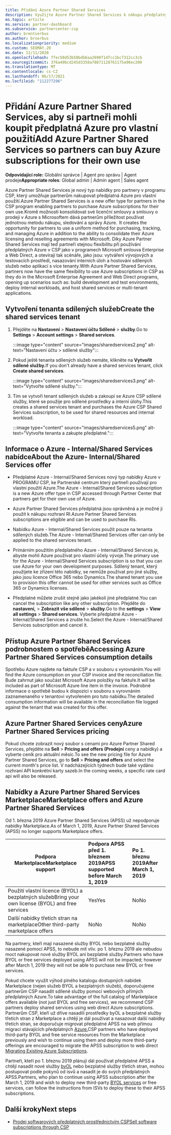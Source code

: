 ```yaml
---
title: Přidání Azure Partner Shared Services
description: Využijte Azure Partner Shared Services k nákupu předplatných Azure pro vlastní použití a jednotnou metodu nákupu, sledování a správy Azure.
ms.topic: article
ms.service: partner-dashboard
ms.subservice: partnercenter-csp
author: brentserbus
ms.author: brserbus
ms.localizationpriority: medium
ms.custom: SEOMAY.20
ms.date: 11/11/2020
ms.openlocfilehash: ffec50d53b50bdb6aa2690f1dfcc1bc7312cc3cb
ms.sourcegitcommit: 376a49bcd245d3358a78871128761175a96ec200
ms.translationtype: MT
ms.contentlocale: cs-CZ
ms.lasthandoff: 06/17/2021
ms.locfileid: "112277296"
---
```

# <a name="add-azure-partner-shared-services-so-partners-can-buy-azure-subscriptions-for-their-own-use"></a><span data-ttu-id="2d243-103">Přidání Azure Partner Shared Services, aby si partneři mohli koupit předplatná Azure pro vlastní použití</span><span class="sxs-lookup"><span data-stu-id="2d243-103">Add Azure Partner Shared Services so partners can buy Azure subscriptions for their own use</span></span>

<span data-ttu-id="2d243-104">**Odpovídající role:** Globální správce | Agent pro správu | Agent prodeje</span><span class="sxs-lookup"><span data-stu-id="2d243-104">**Appropriate roles**: Global admin | Admin agent | Sales agent</span></span>

<span data-ttu-id="2d243-105">Azure Partner Shared Services je nový typ nabídky pro partnery v programu CSP, který umožňuje partnerům nakupovat předplatná Azure pro vlastní použití.</span><span class="sxs-lookup"><span data-stu-id="2d243-105">Azure Partner Shared Services is a new offer type for partners in the CSP program enabling partners to purchase Azure subscriptions for their own use.</span></span><span data-ttu-id="2d243-106">Kromě možnosti konsolidovat své licenční smlouvy a smlouvy o prodeji v Azure s Microsoftem dává partnerům příležitost používat jednotnou metodu nákupu, sledování a správy Azure.</span><span class="sxs-lookup"><span data-stu-id="2d243-106">  It creates the opportunity for partners to use a uniform method for purchasing, tracking, and managing Azure in addition to the ability to consolidate their Azure licensing and reselling agreements with Microsoft.</span></span> <span data-ttu-id="2d243-107">Díky Azure Partner Shared Services mají teď partneři stejnou flexibilitu při používání předplatných Azure v CSP jako v programech Microsoft smlouva Enterprise a Web Direct, a otevírají tak scénáře, jako jsou: vytváření vývojových a testovacích prostředí, nasazování interních úloh a hostování sdílených služeb nebo aplikací s více tenanty.</span><span class="sxs-lookup"><span data-stu-id="2d243-107">With Azure Partner Shared Services, partners now have the same flexibility to use Azure subscriptions in CSP as they do in the Microsoft Enterprise Agreement and Web Direct programs, opening up scenarios such as:  build development and test environments, deploy internal workloads, and host shared services or multi-tenant applications.</span></span>  

## <a name="create-the-shared-services-tenant"></a><span data-ttu-id="2d243-108">Vytvoření tenanta sdílených služeb</span><span class="sxs-lookup"><span data-stu-id="2d243-108">Create the shared services tenant</span></span>

1. <span data-ttu-id="2d243-109">Přejděte na **Nastavení**  >  **Nastavení účtu Sdílené**  >  **služby**.</span><span class="sxs-lookup"><span data-stu-id="2d243-109">Go to **Settings** > **Account settings** > **Shared services**.</span></span>

   :::image type="content" source="images/sharedservices2.png" alt-text="Nastavení účtu > sdílené služby":::

2. <span data-ttu-id="2d243-111">Pokud ještě tenanta sdílených služeb nemáte, klikněte na **Vytvořit sdílené služby.**</span><span class="sxs-lookup"><span data-stu-id="2d243-111">If you don't already have a shared services tenant, click **Create shared services**.</span></span>

   :::image type="content" source="images/sharedservices3.png" alt-text="Vytvořte sdílené služby.":::

3. <span data-ttu-id="2d243-113">Tím se vytvoří tenant sdílených služeb a zakoupí se Azure CSP sdílené služby, které se použije pro sdílené prostředky a interní úlohy.</span><span class="sxs-lookup"><span data-stu-id="2d243-113">This creates a shared services tenant and purchases the Azure CSP Shared Services subscription, to be used for shared resources and internal workload.</span></span>

   :::image type="content" source="images/sharedservices5.png" alt-text="Vytvořte tenanta a zakupte předplatné.":::

## <a name="about-the-azure--internalshared-services-offer"></a><span data-ttu-id="2d243-115">Informace o Azure - Internal/Shared Services nabídce</span><span class="sxs-lookup"><span data-stu-id="2d243-115">About the Azure- Internal/Shared Services offer</span></span>

- <span data-ttu-id="2d243-116">Předplatné Azure - Internal/Shared Services nový typ nabídky Azure v PROGRAMU CSP, ke Partnerské centrum který partneři používají pro vlastní použití Azure.</span><span class="sxs-lookup"><span data-stu-id="2d243-116">The Azure - Internal/Shared Services subscription is a new Azure offer type in CSP accessed through Partner Center that partners get for their own use of Azure.</span></span>

- <span data-ttu-id="2d243-117">Azure Partner Shared Services předplatná jsou oprávněná a je možné ji použít k nákupu rozhraní RI.</span><span class="sxs-lookup"><span data-stu-id="2d243-117">Azure Partner Shared Services subscriptions are eligible and can be used to purchase RIs.</span></span>

- <span data-ttu-id="2d243-118">Nabídku Azure - Internal/Shared Services použít pouze na tenanta sdílených služeb.</span><span class="sxs-lookup"><span data-stu-id="2d243-118">The Azure - Internal/Shared Services offer can only be applied to the shared services tenant.</span></span>

- <span data-ttu-id="2d243-119">Primárním použitím předplatného Azure - Internal/Shared Services je, abyste mohli Azure používat pro vlastní účely vývoje.</span><span class="sxs-lookup"><span data-stu-id="2d243-119">The primary use for the Azure - Internal/Shared Services subscription is so that you can use Azure for your own development purposes.</span></span> <span data-ttu-id="2d243-120">Sdílený tenant, který použijete ke zřízení této nabídky, se nemůže používat pro jiné služby, jako jsou licence Office 365 nebo Dynamics.</span><span class="sxs-lookup"><span data-stu-id="2d243-120">The shared tenant you use to provision this offer cannot be used for other services such as Office 365 or Dynamics licenses.</span></span>

- <span data-ttu-id="2d243-121">Předplatné můžete zrušit stejně jako jakékoli jiné předplatné.</span><span class="sxs-lookup"><span data-stu-id="2d243-121">You can cancel the subscription like any other subscription.</span></span> <span data-ttu-id="2d243-122">Přejděte do **nastavení,**  >  **Zobrazit vše sdílené**  >  **služby**.</span><span class="sxs-lookup"><span data-stu-id="2d243-122">Go to the **settings** > **View all settings** > **Shared services**.</span></span> <span data-ttu-id="2d243-123">Vyberte předplatné Azure - Internal/Shared Services a zrušte ho.</span><span class="sxs-lookup"><span data-stu-id="2d243-123">Select the Azure - Internal/Shared Services subscription and cancel it.</span></span>

## <a name="accessing-azure-partner-shared-services-consumption-details"></a><span data-ttu-id="2d243-124">Přístup Azure Partner Shared Services podrobnostem o spotřebě</span><span class="sxs-lookup"><span data-stu-id="2d243-124">Accessing Azure Partner Shared Services consumption details</span></span>

<span data-ttu-id="2d243-125">Spotřebu Azure najdete na faktuře CSP a v souboru s vyrovnáním.</span><span class="sxs-lookup"><span data-stu-id="2d243-125">You will find the Azure consumption on your CSP invoice and the reconciliation file.</span></span> <span data-ttu-id="2d243-126">Bude zahrnut jako součást Microsoft Azure položky na faktuře.</span><span class="sxs-lookup"><span data-stu-id="2d243-126">It will be included as part of Microsoft Azure line item in the invoice.</span></span> <span data-ttu-id="2d243-127">Podrobné informace o spotřebě budou k dispozici v souboru s vyrovnáním zaznamenaného v tenantovi vytvořeném pro tuto nabídku.</span><span class="sxs-lookup"><span data-stu-id="2d243-127">The detailed consumption information will be available in the reconciliation file logged against the tenant that was created for this offer.</span></span>

## <a name="azure-partner-shared-services-pricing"></a><span data-ttu-id="2d243-128">Azure Partner Shared Services ceny</span><span class="sxs-lookup"><span data-stu-id="2d243-128">Azure Partner Shared Services pricing</span></span>

<span data-ttu-id="2d243-129">Pokud chcete zobrazit nový soubor s cenami pro Azure Partner Shared Services, přejděte na **Sell**  >  **Pricing and offers (Prodejní** ceny a nabídky) a vyberte ceník pro aktuální měsíc.</span><span class="sxs-lookup"><span data-stu-id="2d243-129">To see the new pricing file for Azure Partner Shared Services, go to **Sell** > **Pricing and offers** and select the current month's price list.</span></span> <span data-ttu-id="2d243-130">V nadcházejících týdnech bude také vydáno rozhraní API konkrétní karty sazeb.</span><span class="sxs-lookup"><span data-stu-id="2d243-130">In the coming weeks, a specific rate card api will also be released.</span></span>

## <a name="marketplace-offers-and-azure-partner-shared-services"></a><span data-ttu-id="2d243-131">Nabídky a Azure Partner Shared Services Marketplace</span><span class="sxs-lookup"><span data-stu-id="2d243-131">Marketplace offers and Azure Partner Shared Services</span></span>

<span data-ttu-id="2d243-132">Od 1. března 2019 Azure Partner Shared Services (APSS) už nepodporuje nabídky Marketplace.</span><span class="sxs-lookup"><span data-stu-id="2d243-132">As of March 1, 2019, Azure Partner Shared Services (APSS) no longer supports Marketplace offers.</span></span>

|<span data-ttu-id="2d243-133">**Podpora Marketplace**</span><span class="sxs-lookup"><span data-stu-id="2d243-133">**Marketplace support**</span></span>   |<span data-ttu-id="2d243-134">**Podpora APSS před 1. březnem 2019**</span><span class="sxs-lookup"><span data-stu-id="2d243-134">**APSS supported before March 1, 2019**</span></span>|<span data-ttu-id="2d243-135">**Po 1. březnu 2019**</span><span class="sxs-lookup"><span data-stu-id="2d243-135">**After March 1, 2019**</span></span>|
|---------------------------|:----------------------------|:-------------------|
|<span data-ttu-id="2d243-136">Použití vlastní licence (BYOL) a bezplatných služeb</span><span class="sxs-lookup"><span data-stu-id="2d243-136">Bring your own license (BYOL) and free services</span></span>   | <span data-ttu-id="2d243-137">Yes</span><span class="sxs-lookup"><span data-stu-id="2d243-137">Yes</span></span>   | <span data-ttu-id="2d243-138">No</span><span class="sxs-lookup"><span data-stu-id="2d243-138">No</span></span>|
|<span data-ttu-id="2d243-139">Další nabídky třetích stran na marketplace</span><span class="sxs-lookup"><span data-stu-id="2d243-139">Other third-party marketplace offers</span></span>   | <span data-ttu-id="2d243-140">No</span><span class="sxs-lookup"><span data-stu-id="2d243-140">No</span></span>   |<span data-ttu-id="2d243-141">No</span><span class="sxs-lookup"><span data-stu-id="2d243-141">No</span></span>|

<span data-ttu-id="2d243-142">Na partnery, kteří mají nasazené služby BYOL nebo bezplatné služby nasazené pomocí APSS, to nebude mít vliv. po 1. březnu 2019 ale nebudou moct nakupovat nové služby BYOL ani bezplatné služby.</span><span class="sxs-lookup"><span data-stu-id="2d243-142">Partners who have BYOL or free services deployed using APSS will not be impacted; however after March 1, 2019 they will not be able to purchase new BYOL or free services.</span></span>

<span data-ttu-id="2d243-143">Pokud chcete využít výhod plného katalogu dostupných nabídek Marketplace (nejen služeb BYOL a bezplatných služeb), doporučujeme partnerům CSP nasadit sdílené služby pomocí webových přímých předplatných Azure.</span><span class="sxs-lookup"><span data-stu-id="2d243-143">To take advantage of the full catalog of Marketplace offers available (not just BYOL and free services), we recommend CSP partners deploy shared services using web direct Azure subscriptions.</span></span>  <span data-ttu-id="2d243-144">Partnerům CSP, kteří už dříve nasadili prostředky byOL a bezplatné služby třetích stran z Marketplace a chtějí je dál používat a nasazovat další nabídky třetích stran, se doporučuje migrovat předplatné APSS na web přímou migraci stávajících předplatných [Azure.](/azure/cloud-solution-provider/migration/migration#migrating-existing-azure-subscriptions)</span><span class="sxs-lookup"><span data-stu-id="2d243-144">CSP partners who have deployed third-party BYOL and free service resources from the Marketplace previously and wish to continue using them and deploy more third-party offerings are encouraged to migrate the APSS subscription to web direct [Migrating Existing Azure Subscriptions](/azure/cloud-solution-provider/migration/migration#migrating-existing-azure-subscriptions).</span></span>

<span data-ttu-id="2d243-145">Partneři, kteří po 1. březnu 2019 plánují dál používat předplatné APSS a chtějí nasadit nové služby [byOL](https://azuremarketplace.microsoft.com/marketplace/apps?filters=byol) nebo bezplatné služby třetích stran, mohou postupovat podle pokynů od isvů a nasadit je do svých předplatných APSS.</span><span class="sxs-lookup"><span data-stu-id="2d243-145">Partners, who plan to continue using APSS subscription after the March 1, 2019 and wish to deploy new third-party [BYOL services](https://azuremarketplace.microsoft.com/marketplace/apps?filters=byol) or free services, can follow the instructions from ISVs to deploy these to their APSS subscriptions.</span></span>

## <a name="next-steps"></a><span data-ttu-id="2d243-146">Další kroky</span><span class="sxs-lookup"><span data-stu-id="2d243-146">Next steps</span></span>

- [<span data-ttu-id="2d243-147">Prodej softwarových předplatných prostřednictvím CSP</span><span class="sxs-lookup"><span data-stu-id="2d243-147">Sell software subscriptions through CSP</span></span>](csp-software-subscriptions.md)